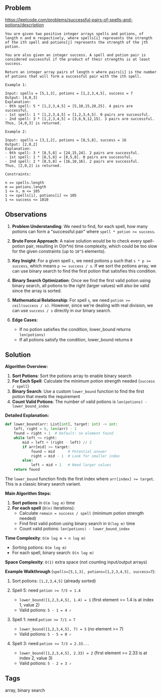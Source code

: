 ## Problem

https://leetcode.com/problems/successful-pairs-of-spells-and-potions/description

```
You are given two positive integer arrays spells and potions, of length n and m respectively, where spells[i] represents the strength of the ith spell and potions[j] represents the strength of the jth potion.

You are also given an integer success. A spell and potion pair is considered successful if the product of their strengths is at least success.

Return an integer array pairs of length n where pairs[i] is the number of potions that will form a successful pair with the ith spell.

Example 1:

Input: spells = [5,1,3], potions = [1,2,3,4,5], success = 7
Output: [4,0,3]
Explanation:
- 0th spell: 5 * [1,2,3,4,5] = [5,10,15,20,25]. 4 pairs are successful.
- 1st spell: 1 * [1,2,3,4,5] = [1,2,3,4,5]. 0 pairs are successful.
- 2nd spell: 3 * [1,2,3,4,5] = [3,6,9,12,15]. 3 pairs are successful.
Thus, [4,0,3] is returned.

Example 2:

Input: spells = [3,1,2], potions = [8,5,8], success = 16
Output: [2,0,2]
Explanation:
- 0th spell: 3 * [8,5,8] = [24,15,24]. 2 pairs are successful.
- 1st spell: 1 * [8,5,8] = [8,5,8]. 0 pairs are successful. 
- 2nd spell: 2 * [8,5,8] = [16,10,16]. 2 pairs are successful. 
Thus, [2,0,2] is returned.

Constraints:

n == spells.length
m == potions.length
1 <= n, m <= 105
1 <= spells[i], potions[i] <= 105
1 <= success <= 1010
```

## Observations

1. **Problem Understanding**: We need to find, for each spell, how many potions can form a "successful pair" where `spell * potion >= success`.

2. **Brute Force Approach**: A naive solution would be to check every spell-potion pair, resulting in O(n*m) time complexity, which could be too slow for the given constraints (up to `10^5` elements).

3. **Key Insight**: For a given spell `s`, we need potions `p` such that `s * p >= success`, which means `p >= success / s`. If we sort the potions array, we can use binary search to find the first potion that satisfies this condition.

4. **Binary Search Optimization**: Once we find the first valid potion using binary search, all potions to the right (larger values) will also be valid since the array is sorted.

5. **Mathematical Relationship**: For spell `s`, we need `potion >= ceil(success / s)`. However, since we're dealing with real division, we can use `success / s` directly in our binary search.

6. **Edge Cases**: 
   - If no potion satisfies the condition, lower_bound returns `len(potions)`
   - If all potions satisfy the condition, lower_bound returns `0`

## Solution

**Algorithm Overview:**

1. **Sort Potions**: Sort the potions array to enable binary search
2. **For Each Spell**: Calculate the minimum potion strength needed (`success / spell`)
3. **Binary Search**: Use a custom `lower_bound` function to find the first potion that meets the requirement
4. **Count Valid Potions**: The number of valid potions is `len(potions) - lower_bound_index`

**Detailed Explanation:**

```python
def lower_bound(arr: List[int], target: int) -> int:
    left, right = 0, len(arr) - 1
    found = right + 1  # Default: no element found
    while left <= right:
        mid = left + (right - left) // 2
        if arr[mid] >= target:
            found = mid      # Potential answer
            right = mid - 1  # Look for smaller index
        else:
            left = mid + 1   # Need larger values
    return found
```

The `lower_bound` function finds the first index where `arr[index] >= target`. This is a classic binary search variant.

**Main Algorithm Steps:**

1. **Sort potions** in `O(m log m)` time
2. **For each spell** (`O(n)` iterations):
   - Calculate `remain = success / spell` (minimum potion strength needed)
   - Find first valid potion using binary search in `O(log m)` time
   - Count valid potions: `len(potions) - lower_bound_index`

**Time Complexity**: `O(m log m + n log m)`
- Sorting potions: `O(m log m)  `
- For each spell, binary search: `O(n log m)`

**Space Complexity**: `O(1)` extra space (not counting input/output arrays)

**Example Walkthrough** (`spells=[5,1,3], potions=[1,2,3,4,5], success=7`):

1. Sort potions: `[1,2,3,4,5]` (already sorted)

2. Spell 5: need `potion >= 7/5 = 1.4`
   - `lower_bound([1,2,3,4,5], 1.4) = 1` (first element >= 1.4 is at index 1, value 2)
   - Valid potions: `5 - 1 = 4 ✓`

3. Spell 1: need `potion >= 7/1 = 7`
   - `lower_bound([1,2,3,4,5], 7) = 5` (no element >= 7)
   - Valid potions: `5 - 5 = 0 ✓`

4. Spell 3: need `potion >= 7/3 = 2.33...`
   - `lower_bound([1,2,3,4,5], 2.33) = 2` (first element >= 2.33 is at index 2, value 3)
   - Valid potions: `5 - 2 = 3 ✓`

## Tags

array, binary search